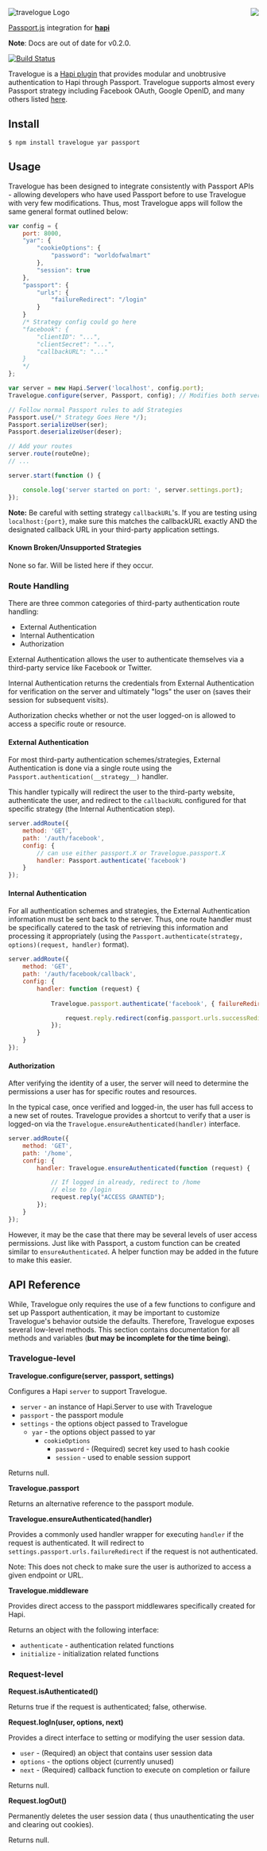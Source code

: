 <a href="https://github.com/spumko"><img src="https://raw.github.com/spumko/spumko/master/images/from.png" align="right" /></a>
![travelogue Logo](https://raw.github.com/spumko/travelogue/master/images/travelogue.png)

[Passport.js](http://passportjs.org/) integration for [**hapi**](https://github.com/spumko/hapi)

**Note**: Docs are out of date for v0.2.0.

[![Build Status](https://secure.travis-ci.org/spumko/travelogue.png)](http://travis-ci.org/spumko/travelogue)

Travelogue is a [Hapi plugin](https://github.com/spumko/hapi/blob/master/docs/Reference.md#server-plugins) that provides modular and unobtrusive authentication to Hapi through Passport. Travelogue supports almost every Passport strategy including Facebook OAuth, Google OpenID, and many others listed [here](https://github.com/jaredhanson/passport#strategies-1).


## Install

    $ npm install travelogue yar passport



## Usage

Travelogue has been designed to integrate consistently with Passport APIs - allowing developers who have used Passport before to use Travelogue with very few modifications.  Thus, most Travelogue apps will follow the same general format outlined below:

```javascript
var config = {
    port: 8000,
    "yar": {
        "cookieOptions": {
            "password": "worldofwalmart"
        },
        "session": true
    },
    "passport": {
        "urls": {
            "failureRedirect": "/login"
        }
    }
    /* Strategy config could go here
    "facebook": {
        "clientID": "...",
        "clientSecret": "...",
        "callbackURL": "..."
    }
    */
};

var server = new Hapi.Server('localhost', config.port);
Travelogue.configure(server, Passport, config); // Modifies both server and Passport

// Follow normal Passport rules to add Strategies
Passport.use(/* Strategy Goes Here */);
Passport.serializeUser(ser);
Passport.deserializeUser(deser);

// Add your routes
server.route(routeOne);
// ... 

server.start(function () {

    console.log('server started on port: ', server.settings.port);
});
```

**Note:** Be careful with setting strategy `callbackURL`'s. If you are testing using `localhost:{port}`, make sure this matches the callbackURL exactly AND the designated callback URL in your third-party application settings.


#### Known Broken/Unsupported Strategies

None so far. Will be listed here if they occur.


### Route Handling

There are three common categories of third-party authentication route handling:

* External Authentication
* Internal Authentication
* Authorization

External Authentication allows the user to authenticate themselves via a third-party service like Facebook or Twitter.

Internal Authentication returns the credentials from External Authentication for verification on the server and ultimately "logs" the user on (saves their session for subsequent visits).

Authorization checks whether or not the user logged-on is allowed to access a specific route or resource.


#### External Authentication

For most third-party authentication schemes/strategies, External Authentication is done via a single route using the `Passport.authentication(__strategy__)` handler.

This handler typically will redirect the user to the third-party website, authenticate the user, and redirect to the `callbackURL` configured for that specific strategy (the Internal Authentication step).

```javascript
server.addRoute({
    method: 'GET',
    path: '/auth/facebook',
    config: {
        // can use either passport.X or Travelogue.passport.X
        handler: Passport.authenticate('facebook')
    }
});
```

#### Internal Authentication

For all authentication schemes and strategies, the External Authentication information must be sent back to the server. Thus, one route handler must be specifically catered to the task of retrieving this information and processing it appropriately (using the `Passport.authenticate(strategy, options)(request, handler)` format).

```javascript
server.addRoute({
    method: 'GET',
    path: '/auth/facebook/callback',
    config: {
        handler: function (request) {
            
            Travelogue.passport.authenticate('facebook', { failureRedirect: '/'})(request, function () {

                request.reply.redirect(config.passport.urls.successRedirect || '/').send();
            });
        }
    }
});
```

#### Authorization

After verifying the identity of a user, the server will need to determine the permissions a user has for specific routes and resources.

In the typical case, once verified and logged-in, the user has full access to a new set of routes. Travelogue provides a shortcut to verify that a user is logged-on via the `Travelogue.ensureAuthenticated(handler)` interface.

```javascript
server.addRoute({
    method: 'GET',
    path: '/home',
    config: {
        handler: Travelogue.ensureAuthenticated(function (request) {

            // If logged in already, redirect to /home
            // else to /login
            request.reply("ACCESS GRANTED");
        });
    }
});
```

However, it may be the case that there may be several levels of user access permissions. Just like with Passport, a custom function can be created similar to `ensureAuthenticated`. A helper function may be added in the future to make this easier.



## API Reference

While, Travelogue only requires the use of a few functions to configure and set up Passport authentication, it may be important to customize Travelogue's behavior outside the defaults. Therefore, Travelogue exposes several low-level methods. This section contains documentation for all methods and variables (__**but may be incomplete for the time being**__).

### Travelogue-level

**Travelogue.configure(server, passport, settings)**

Configures a Hapi `server` to support Travelogue.

- `server` - an instance of Hapi.Server to use with Travelogue
- `passport` - the passport module
- `settings` - the options object passed to Travelogue
    - `yar` - the options object passed to yar
        - `cookieOptions`
            - `password` - (Required) secret key used to hash cookie
            - `session` - used to enable session support

Returns null.

**Travelogue.passport**

Returns an alternative reference to the passport module.

**Travelogue.ensureAuthenticated(handler)**

Provides a commonly used handler wrapper for executing `handler` if the request is authenticated. It will redirect to `settings.passport.urls.failureRedirect` if the request is not authenticated.

Note: This does not check to make sure the user is authorized to access a given endpoint or URL.

**Travelogue.middleware**

Provides direct access to the passport middlewares specifically created for Hapi.

Returns an object with the following interface:

- `authenticate` - authentication related functions
- `initialize` - initialization related functions

### Request-level

**Request.isAuthenticated()**

Returns true if the request is authenticated; false, otherwise.

**Request.logIn(user, options, next)**

Provides a direct interface to setting or modifying the user session data.

- `user` - (Required) an object that contains user session data
- `options` - the options object (currently unused)
- `next` - (Required) callback function to execute on completion or failure

Returns null. 

**Request.logOut()**

Permanently deletes the user session data ( thus unauthenticating the user and clearing out cookies).

Returns null.

